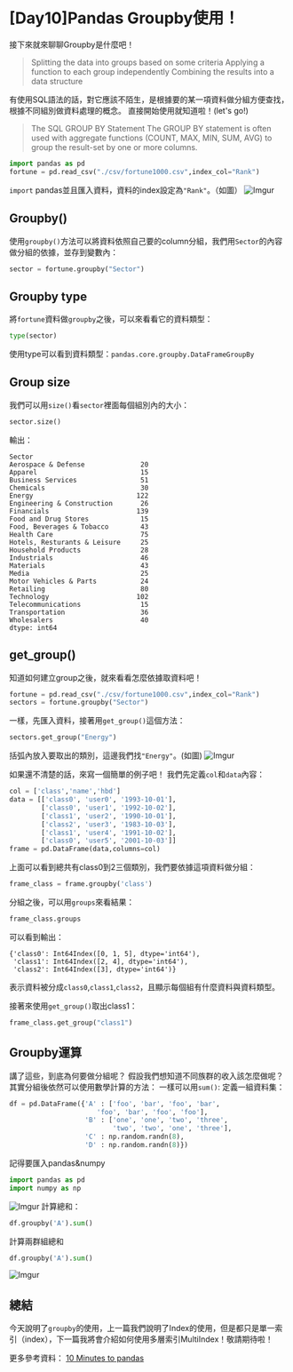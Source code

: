 # [Day10]Pandas Groupby使用！

接下來就來聊聊Groupby是什麼吧！

> Splitting the data into groups based on some criteria
> Applying a function to each group independently
> Combining the results into a data structure

有使用SQL語法的話，對它應該不陌生，是根據要的某一項資料做分組方便查找，根據不同組別做資料處理的概念。
直接開始使用就知道啦！(let's go!)

>The SQL GROUP BY Statement
The GROUP BY statement is often used with aggregate functions (COUNT, MAX, MIN, SUM, AVG) to group the result-set by one or more columns.

```python
import pandas as pd
fortune = pd.read_csv("./csv/fortune1000.csv",index_col="Rank")
```
`import` pandas並且匯入資料，資料的index設定為`"Rank"`。（如圖）
![Imgur](https://i.imgur.com/Rpo0Rci.png)

## Groupby()
使用`groupby()`方法可以將資料依照自己要的column分組，我們用`Sector`的內容做分組的依據，並存到變數內：
```python
sector = fortune.groupby("Sector")
```

## Groupby type
將`fortune`資料做`groupby`之後，可以來看看它的資料類型：
```python
type(sector)
```
使用type可以看到資料類型：`pandas.core.groupby.DataFrameGroupBy`

## Group size
我們可以用`size()`看`sector`裡面每個組別內的大小：
```python
sector.size()
```
輸出：
```
Sector
Aerospace & Defense              20
Apparel                          15
Business Services                51
Chemicals                        30
Energy                          122
Engineering & Construction       26
Financials                      139
Food and Drug Stores             15
Food, Beverages & Tobacco        43
Health Care                      75
Hotels, Resturants & Leisure     25
Household Products               28
Industrials                      46
Materials                        43
Media                            25
Motor Vehicles & Parts           24
Retailing                        80
Technology                      102
Telecommunications               15
Transportation                   36
Wholesalers                      40
dtype: int64
```

## get_group()
知道如何建立group之後，就來看看怎麼依據取資料吧！
```python
fortune = pd.read_csv("./csv/fortune1000.csv",index_col="Rank")
sectors = fortune.groupby("Sector")
```
一樣，先匯入資料，接著用`get_group()`這個方法：
```python
sectors.get_group("Energy")
```
括弧內放入要取出的類別，這邊我們找`"Energy"`。(如圖)
![Imgur](https://i.imgur.com/0ynrDrk.png)

如果還不清楚的話，來寫一個簡單的例子吧！
我們先定義`col`和`data`內容：
```python
col = ['class','name','hbd']
data = [['class0', 'user0', '1993-10-01'],
        ['class0', 'user1', '1992-10-02'],
        ['class1', 'user2', '1990-10-01'],
        ['class2', 'user3', '1983-10-03'],
        ['class1', 'user4', '1991-10-02'],
        ['class0', 'user5', '2001-10-03']]
frame = pd.DataFrame(data,columns=col)
```
上面可以看到總共有class0到2三個類別，我們要依據這項資料做分組：
```python
frame_class = frame.groupby('class')
```
分組之後，可以用`groups`來看結果：
```python
frame_class.groups
```
可以看到輸出：
```
{'class0': Int64Index([0, 1, 5], dtype='int64'),
 'class1': Int64Index([2, 4], dtype='int64'),
 'class2': Int64Index([3], dtype='int64')}
```
表示資料被分成`class0`,`class1`,`class2`，且顯示每個組有什麼資料與資料類型。

接著來使用`get_group()`取出class1：
```python
frame_class.get_group("class1")
```

## Groupby運算
講了這些，到底為何要做分組呢？
假設我們想知道不同族群的收入該怎麼做呢？其實分組後依然可以使用數學計算的方法：
一樣可以用`sum()`:
定義一組資料集：
```python
df = pd.DataFrame({'A' : ['foo', 'bar', 'foo', 'bar',
                      'foo', 'bar', 'foo', 'foo'],
                   'B' : ['one', 'one', 'two', 'three',
                          'two', 'two', 'one', 'three'],
                   'C' : np.random.randn(8),
                   'D' : np.random.randn(8)})
```
記得要匯入pandas&numpy
```python
import pandas as pd
import numpy as np
```
![Imgur](https://i.imgur.com/mVajYuo.png)
計算總和：
```python
df.groupby('A').sum()
```
計算兩群組總和
```python
df.groupby('A').sum()
```
![Imgur](https://i.imgur.com/HxN2pSt.png)

## 總結
今天說明了`groupby`的使用，上一篇我們說明了Index的使用，但是都只是單一索引（index），下一篇我將會介紹如何使用多層索引MultiIndex！敬請期待啦！

更多參考資料：
[10 Minutes to pandas](https://pandas.pydata.org/pandas-docs/stable/10min.html)
